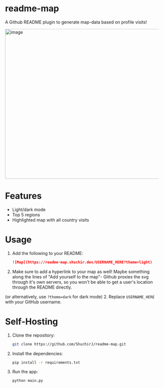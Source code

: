 # readme-map
A Github README plugin to generate map-data based on profile visits!

<img width="990" height="490" alt="image" src="https://github.com/user-attachments/assets/9eb622a2-bcfb-447f-acd1-ab62ad00b6d9" />

# Features
- Light/dark mode
- Top 5 regions
- Highlighted map with all country visits

# Usage
1. Add the following to your README:
   ```markdown
   ![Map](https://readme-map.shuchir.dev/USERNAME_HERE?theme=light)
   ```
2. Make sure to add a hyperlink to your map as well! Maybe something along the lines of "Add yourself to the map"- Github proxies the svg through it's own servers, so you won't be able to get a user's location through the README directly.

(or alternatively, use `?theme=dark` for dark mode)
2. Replace `USERNAME_HERE` with your GitHub username.

# Self-Hosting
1. Clone the repository:
   ```bash
   git clone https://github.com/ShuchirJ/readme-map.git
   ```
2. Install the dependencies:
   ```bash
   pip install -r requirements.txt
   ```
3. Run the app:
   ```bash
   python main.py
   ```
